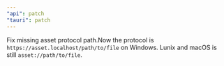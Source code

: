 ```yaml
---
"api": patch
"tauri": patch
---
```


Fix missing asset protocol path.Now the protocol is `https://asset.localhost/path/to/file` on Windows. Lunix and macOS
is still `asset://path/to/file`.
